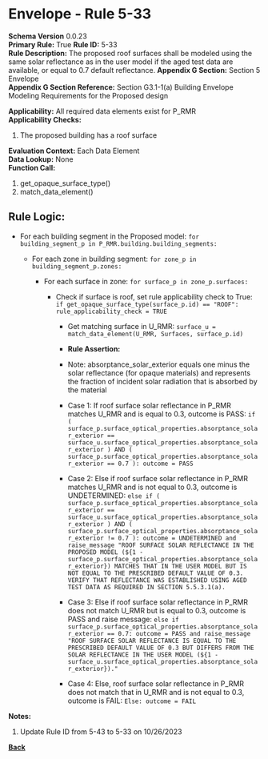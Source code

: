 # Envelope - Rule 5-33  
**Schema Version** 0.0.23  
**Primary Rule:** True
**Rule ID:** 5-33  
**Rule Description:** The  proposed roof surfaces shall be modeled using the same solar reflectance as in the user model if the aged test data are available, or equal to 0.7 default reflectance.
**Appendix G Section:** Section 5 Envelope  
**Appendix G Section Reference:** Section G3.1-1(a) Building Envelope Modeling Requirements for the Proposed design  

**Applicability:** All required data elements exist for P_RMR  
**Applicability Checks:** 
  1. The proposed building has a roof surface

**Evaluation Context:** Each Data Element  
**Data Lookup:** None  
**Function Call:**  

  1. get_opaque_surface_type()
  2. match_data_element()

## Rule Logic:

- For each building segment in the Proposed model: ```for building_segment_p in P_RMR.building.building_segments:```

  - For each zone in building segment: ```for zone_p in building_segment_p.zones:```
    
    - For each surface in zone: ```for surface_p in zone_p.surfaces:```

      - Check if surface is roof, set rule applicability check to True: ```if get_opaque_surface_type(surface_p.id) == "ROOF": rule_applicability_check = TRUE```
  
        - Get matching surface in U_RMR: ```surface_u = match_data_element(U_RMR, Surfaces, surface_p.id)```
        
        - **Rule Assertion:**
        - Note: absorptance_solar_exterior equals one minus the solar reflectance (for opaque materials) and represents the fraction of incident solar radiation that is absorbed by the material

        - Case 1: If roof surface solar reflectance in P_RMR matches U_RMR and is equal to 0.3, outcome is PASS: ```if ( surface_p.surface_optical_properties.absorptance_solar_exterior == surface_u.surface_optical_properties.absorptance_solar_exterior ) AND ( surface_p.surface_optical_properties.absorptance_solar_exterior == 0.7 ):
          outcome = PASS```
        
        - Case 2: Else if roof surface solar reflectance in P_RMR matches U_RMR and is not equal to 0.3, outcome is UNDETERMINED: ```else if ( surface_p.surface_optical_properties.absorptance_solar_exterior == surface_u.surface_optical_properties.absorptance_solar_exterior ) AND ( surface_p.surface_optical_properties.absorptance_solar_exterior != 0.7 ):
          outcome = UNDETERMINED and raise_message "ROOF SURFACE SOLAR REFLECTANCE IN THE PROPOSED MODEL (${1 - surface_p.surface_optical_properties.absorptance_solar_exterior}) MATCHES THAT IN THE USER MODEL BUT IS NOT EQUAL TO THE PRESCRIBED DEFAULT VALUE OF 0.3. VERIFY THAT REFLECTANCE WAS ESTABLISHED USING AGED TEST DATA AS REQUIRED IN SECTION 5.5.3.1(a).```

        - Case 3: Else if roof surface solar reflectance in P_RMR does not match U_RMR but is equal to 0.3, outcome is PASS and raise message: ```else if surface_p.surface_optical_properties.absorptance_solar_exterior == 0.7:
          outcome = PASS and raise_message "ROOF SURFACE SOLAR REFLECTANCE IS EQUAL TO THE PRESCRIBED DEFAULT VALUE OF 0.3 BUT DIFFERS FROM THE SOLAR REFLECTANCE IN THE USER MODEL (${1 - surface_u.surface_optical_properties.absorptance_solar_exterior})."```

        - Case 4: Else, roof surface solar reflectance in P_RMR does not match that in U_RMR and is not equal to 0.3, outcome is FAIL: ```Else: outcome = FAIL```

**Notes:**

1. Update Rule ID from 5-43 to 5-33 on 10/26/2023

**[Back](../_toc.md)**
